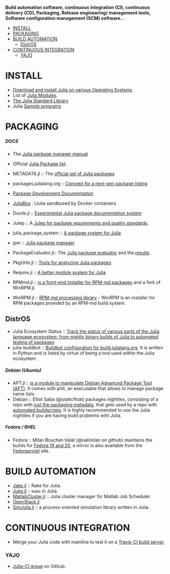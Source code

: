 **Build automation software, continuous integration (CI), continuous delivery (CD), Packaging, Release engineering/ management tools, Software configuration management (SCM) software...**

- [INSTALL](#install)
- [PACKAGING](#packaging)
- [BUILD AUTOMATION](#build-automation)
   - [DistrOS](#distros)
- [CONTINUOUS INTEGRATION](#continuous-integration)
   - [YAJO](#yajo)



# INSTALL 
- [Download and install Julia on various Operating Systems](http://julialang.org/downloads/)
- List of [Julia Modules](http://docs.julialang.org/en/latest/manual/modules/).
- [The Julia Standard Library](http://docs.julialang.org/en/latest/stdlib/)
- Julia [Sample programs](https://github.com/JuliaLang/julia/tree/master/examples)


# PACKAGING
##### DOCS
   - The [Julia package manager manual](http://docs.julialang.org/en/latest/manual/packages/)
   - Official [Julia Package list](http://docs.julialang.org/en/latest/packages/packagelist/).
   - METADATA.jl :: The [official set of Julia packages](https://github.com/JuliaLang/METADATA.jl)
   - packages.julialang.org :: [Concept for a next-gen package listing](https://github.com/IainNZ/packages.julialang.org)
   - [Package Development Documentation](http://docs.julialang.org/en/latest/manual/packages/#package-development)   
   - [JuliaBox](https://github.com/JuliaLang/JuliaBox) : IJulia sandboxed by Docker containers.
    
- Docile.jl :: [Experimental Julia package documentation system](https://github.com/MichaelHatherly/Docile.jl)
- Julep :: A [Julep for package requirements and quality standards](https://gist.github.com/IainNZ/6086173).
- julia_package_system :: [A package system for Julia](https://github.com/johnmyleswhite/julia_package_system)
- jpm :: [Julia package manager](https://github.com/dirk/jpm)
- PackageEvaluator.jl:: The [Julia package evaluator](https://github.com/IainNZ/PackageEvaluator.jl) and the [results](http://iaindunning.com/PackageEval/).
- PkgUtils.jl :: [Tools for analyzing Julia packages](https://github.com/johnmyleswhite/PkgUtils.jl)
- Require.jl :: [A better module system for Julia](https://github.com/jkroso/Require.jl)
- RPMmd.jl :: [is a front-end installer for RPM-md packages](https://github.com/ihnorton/RPMmd.jl) and a fork of WinRPM.jl.
- WinRPM.jl :: [RPM-md processing library](https://github.com/JuliaLang/WinRPM.jl) - WinRPM is an installer for RPM packages provided by an RPM-md build system.

## DistrOS
- Julia Ecosystem Status :: [Track the status of various parts of the Julia language ecosystem; from nightly binary builds of Julia to automated testing of packages](http://status.julialang.org/)
- julia-buildbot :: [Buildbot configuration for build.julialang.org](https://github.com/staticfloat/julia-buildbot). It is written in Python and is listed by virtue of being a tool used within the Julia ecosystem.


##### Debian (Ubuntu)
- APT.jl :: [is a module to manipulate Debian Advanced Package Tool (APT)](https://github.com/bbshortcut/APT.jl). It comes with pnlt, an executable that allows to manage package name lists.
- Debian :: Elliot Saba (@staticfloat) packages nightlies, consisting of a repo with [just the packaging metadata](https://github.com/staticfloat/julia-debian), that gets used by a repo with [automated buildscripts](https://github.com/staticfloat/julia-nightly-packaging). It is highly recommended to use the Julia nightlies if you are having build problems with Julia.

##### Fedora / RHEL
- Fedora :: Milan Bouchet-Valat (@nalimilan on github) maintains the builds for [Fedora 19 and 20](http://nalimilan.perso.neuf.fr/transfert/), a mirror is also available from the [Fedoraprojet](http://copr-be.cloud.fedoraproject.org/results/nalimilan/julia/) site.


# BUILD AUTOMATION
- [Jake.jl](https://github.com/nolta/Jake.jl) :: Rake for Julia.
- [Juke.jl](https://github.com/kshramt/Juke.jl) :: `make` in Julia.
- [MatlabCluster.jl](https://github.com/simonster/MatlabCluster.jl) :: Julia cluster manager for Matlab Job Scheduler.
- [OpenStack.jl](https://github.com/loladiro/OpenStack.jl)
- [SimJulia.jl](https://github.com/BenLauwens/SimJulia.jl) :: a process-oriented simulation library written in Julia.


# CONTINUOUS INTEGRATION
- Merge your Julia code with mainline to test it on a [Travis-CI build server](https://travis-ci.org/JuliaLang/).

### YAJO
- [Julia-CI group](https://github.com/julia-ci) on Github.

